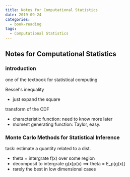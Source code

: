 ```yaml
---
title: Notes for Computational Statistics
date: 2019-09-24
categories:
  - book-reading
tags:
  - Computational Statistics
---
```


## Notes for Computational Statistics

### introduction

one of the textbook for statistical computing

Bessel's inequality
- just expand the square


transform of the CDF
- characteristic function: need to know more later
- moment generating function: Taylor, easy.

### Monte Carlo Methods for Statistical Inference

task: estimate a quantity related to a dist.
- theta = intergrate f(x) over some region
- decomposit to intergrate g(x)p(x) ==> theta = E_p[g(x)]
- rarely the best in low dimensional cases
